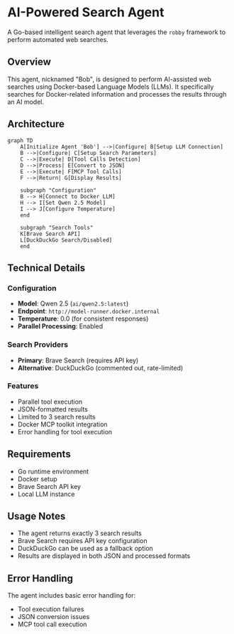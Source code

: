 # AI-Powered Search Agent

A Go-based intelligent search agent that leverages the `robby` framework to perform automated web searches.

## Overview

This agent, nicknamed "Bob", is designed to perform AI-assisted web searches using Docker-based Language Models (LLMs). It specifically searches for Docker-related information and processes the results through an AI model.

## Architecture

```mermaid
graph TD
    A[Initialize Agent 'Bob'] -->|Configure| B[Setup LLM Connection]
    B -->|Configure| C[Setup Search Parameters]
    C -->|Execute| D[Tool Calls Detection]
    D -->|Process| E[Convert to JSON]
    E -->|Execute| F[MCP Tool Calls]
    F -->|Return| G[Display Results]

    subgraph "Configuration"
    B --> H[Connect to Docker LLM]
    H --> I[Set Qwen 2.5 Model]
    I --> J[Configure Temperature]
    end

    subgraph "Search Tools"
    K[Brave Search API]
    L[DuckDuckGo Search/Disabled]
    end
```

## Technical Details

### Configuration
- **Model**: Qwen 2.5 (`ai/qwen2.5:latest`)
- **Endpoint**: `http://model-runner.docker.internal`
- **Temperature**: 0.0 (for consistent responses)
- **Parallel Processing**: Enabled

### Search Providers
- **Primary**: Brave Search (requires API key)
- **Alternative**: DuckDuckGo (commented out, rate-limited)

### Features
- Parallel tool execution
- JSON-formatted results
- Limited to 3 search results
- Docker MCP toolkit integration
- Error handling for tool execution

## Requirements

- Go runtime environment
- Docker setup
- Brave Search API key
- Local LLM instance

## Usage Notes

- The agent returns exactly 3 search results
- Brave Search requires API key configuration
- DuckDuckGo can be used as a fallback option
- Results are displayed in both JSON and processed formats

## Error Handling

The agent includes basic error handling for:
- Tool execution failures
- JSON conversion issues
- MCP tool call execution